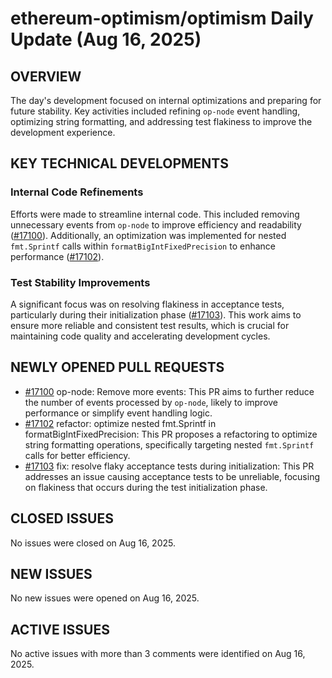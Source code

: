 # ethereum-optimism/optimism Daily Update (Aug 16, 2025)
## OVERVIEW 
The day's development focused on internal optimizations and preparing for future stability. Key activities included refining `op-node` event handling, optimizing string formatting, and addressing test flakiness to improve the development experience.

## KEY TECHNICAL DEVELOPMENTS

### Internal Code Refinements
Efforts were made to streamline internal code. This included removing unnecessary events from `op-node` to improve efficiency and readability ([#17100](https://github.com/ethereum-optimism/optimism/pull/17100)). Additionally, an optimization was implemented for nested `fmt.Sprintf` calls within `formatBigIntFixedPrecision` to enhance performance ([#17102](https://github.com/ethereum-optimism/optimism/pull/17102)).

### Test Stability Improvements
A significant focus was on resolving flakiness in acceptance tests, particularly during their initialization phase ([#17103](https://github.com/ethereum-optimism/optimism/pull/17103)). This work aims to ensure more reliable and consistent test results, which is crucial for maintaining code quality and accelerating development cycles.

## NEWLY OPENED PULL REQUESTS
- [#17100](https://github.com/ethereum-optimism/optimism/pull/17100) op-node: Remove more events: This PR aims to further reduce the number of events processed by `op-node`, likely to improve performance or simplify event handling logic.
- [#17102](https://github.com/ethereum-optimism/optimism/pull/17102) refactor: optimize nested fmt.Sprintf in formatBigIntFixedPrecision: This PR proposes a refactoring to optimize string formatting operations, specifically targeting nested `fmt.Sprintf` calls for better efficiency.
- [#17103](https://github.com/ethereum-optimism/optimism/pull/17103) fix: resolve flaky acceptance tests during initialization: This PR addresses an issue causing acceptance tests to be unreliable, focusing on flakiness that occurs during the test initialization phase.

## CLOSED ISSUES
No issues were closed on Aug 16, 2025.

## NEW ISSUES
No new issues were opened on Aug 16, 2025.

## ACTIVE ISSUES
No active issues with more than 3 comments were identified on Aug 16, 2025.